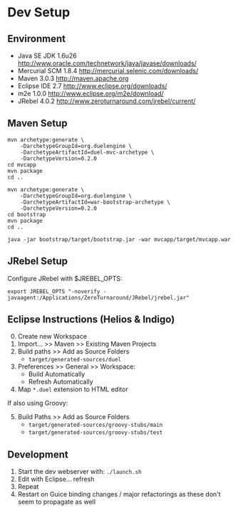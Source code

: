 Dev Setup
=========

Environment
-----------

- Java SE JDK 1.6u26
	http://www.oracle.com/technetwork/java/javase/downloads/
- Mercurial SCM 1.8.4
	http://mercurial.selenic.com/downloads/
- Maven 3.0.3
	http://maven.apache.org
- Eclipse IDE 2.7
	http://www.eclipse.org/downloads/
- m2e 1.0.0
	http://www.eclipse.org/m2e/download/
- JRebel 4.0.2
	http://www.zeroturnaround.com/jrebel/current/

Maven Setup
-----------

	mvn archetype:generate \
		-DarchetypeGroupId=org.duelengine \
		-DarchetypeArtifactId=duel-mvc-archetype \
		-DarchetypeVersion=0.2.0
	cd mvcapp
	mvn package
	cd ..

	mvn archetype:generate \
		-DarchetypeGroupId=org.duelengine \
		-DarchetypeArtifactId=war-bootstrap-archetype \
		-DarchetypeVersion=0.2.0
	cd bootstrap
	mvn package
	cd ..

	java -jar bootstrap/target/bootstrap.jar -war mvcapp/target/mvcapp.war


JRebel Setup
------------

Configure JRebel with $JREBEL_OPTS:

	export JREBEL_OPTS "-noverify -javaagent:/Applications/ZeroTurnaround/JRebel/jrebel.jar"

Eclipse Instructions (Helios & Indigo)
--------------------------------------

0. Create new Workspace
1. Import... >> Maven >> Existing Maven Projects
2. Build paths >> Add as Source Folders
	- `target/generated-sources/duel`
3. Preferences >> General >> Workspace:
	- Build Automatically
	- Refresh Automatically
4. Map `*.duel` extension to HTML editor

If also using Groovy:

5. Build Paths >> Add as Source Folders
	- `target/generated-sources/groovy-stubs/main`
	- `target/generated-sources/groovy-stubs/test`

Development
-----------

1. Start the dev webserver with: `./launch.sh`
2. Edit with Eclipse... refresh
3. Repeat
4. Restart on Guice binding changes / major refactorings as these don't seem to propagate as well
